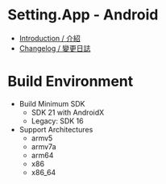# Setting.App - Android
* [Introduction / 介紹](https://github.com/iwantavnow/Setting.App/)
* [Changelog / 變更日誌](https://github.com/iwantavnow/Setting.App-Android/releases)

# Build Environment
* Build Minimum SDK
  * SDK 21 with AndroidX
  * Legacy: SDK 16
* Support Architectures
  * armv5
  * armv7a
  * arm64
  * x86
  * x86_64
